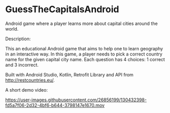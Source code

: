 # GuessTheCapitalsAndroid
Android game where a player learns more about capital cities around the world.

Description:

This an educational Android game that aims to help one to learn geography in an interactive way. In this game, a player needs to pick a correct country name for the given capital city name. Each question has 4 choices: 1 correct and 3 incorrect.

Built with Android Studio, Kotlin, Retrofit Library and API from http://restcountries.eu/.

A short demo video:

https://user-images.githubusercontent.com/26856199/130432398-fd5a7f06-2d32-4bf6-b644-3798147e1670.mov





